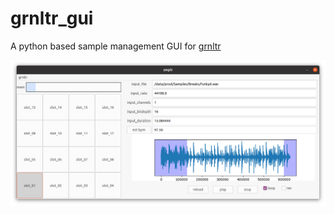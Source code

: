 # grnltr_gui
A python based sample management GUI for [grnltr](https://github.com/jazamatronic/grnltr)

![grnltr_gui](./resources/grnltr_gui.png)

